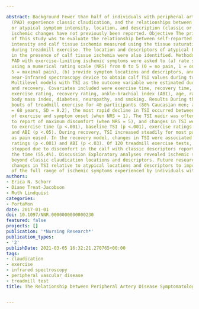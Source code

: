 ---
abstract: Background Fewer than half of individuals with peripheral artery disease
  (PAD) experience classic claudication, and the relationships between PAD typical
  or atypical symptom intensity, location, and description (classic or atypical) with
  ischemic changes have not previously been reported. Objective The primary purpose
  of this study was to evaluate the relationship between self-reported PAD symptom
  intensity and calf tissue ischemia measured using the tissue saturation index (TSI)
  during treadmill exercise. The location and descriptors of atypical PAD symptoms
  in the presence of calf tissue ischemia were also identified. Methods Adults with
  PAD with exercise-limiting ischemic symptoms were asked to (a) rate symptom intensity
  using a numerical rating scale (NRS) from 0 to 5 (0 = no pain, 1 = onset of pain,
  5 = maximal pain), (b) provide symptom locations and descriptors, and (c) wear a
  near-infrared spectroscopy device to obtain calf TSI values during treadmill exercise.
  Multilevel models with TSI as the outcome variable were estimated during exercise
  and recovery. Covariates included were exercise time, recovery time, baseline TSI,
  exercise rating, recovery rating, ankle-brachial index (ABI), age, race, gender,
  body mass index, diabetes, neuropathy, and smoking. Results During three successive
  bouts of treadmill exercise for 40 participants (80% Caucasian men; average age
  = 68 years, SD = 9.2), the most rapid decline in TSI occurred between the start
  of exercise and symptom onset (when NRS = 1). The TSI nadir was often reached prior
  to report of maximum discomfort (when NRS = 5), and changes in TSI were related
  to exercise time (p <.001), baseline TSI (p <.001), exercise ratings (p <.001),
  and ABI (p <.05). During recovery, TSI increased steadily for most participants
  as pain eased. In the recovery model, changes in TSI were associated with recovery
  ratings (p <.001) and ABI (p <.03). Of 120 treadmill exercise tests, 69.2% were
  stopped due to discomfort in the calf with classic descriptors reported only half
  the time (55.4%). Discussion Exploratory analyses revealed ischemic symptoms extended
  beyond classic claudication locations and descriptors. Future research should evaluate
  changes in TSI relative to atypical locations and descriptors to improve understanding
  of the full range of ischemic symptoms experienced by individuals with PAD.
authors:
- Erica N. Schorr
- Diane Treat-Jacobson
- Ruth Lindquist
categories:
- PortaMon
date: 2017-01-01
doi: 10.1097/NNR.0000000000000230
featured: false
projects: []
publication: '*Nursing Research*'
publication_types:
- '2'
publishDate: 2021-03-05 16:32:21.270765+00:00
tags:
- claudication
- exercise
- infrared spectroscopy
- peripheral vascular disease
- treadmill test
title: The Relationship between Peripheral Artery Disease Symptomatology and Ischemia

---
